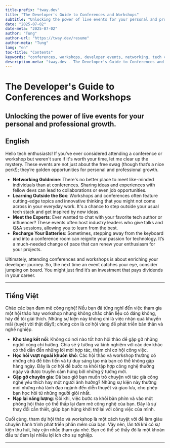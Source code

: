 ```yaml
---
title-prefix: "tway.dev"
title: "The Developer's Guide to Conferences and Workshops"
subtitle: "Unlocking the power of live events for your personal and professional growth."
date: "2025-07-02"
date-meta: "2025-07-02"
author: "Tung"
author-url: "https://tway.dev/resume"
author-meta: "Tung"
lang: "en"
toc-title: "Contents"
keywords: "conferences, workshops, developer events, networking, tech conferences"
description-meta: "tway.dev - The Developer's Guide to Conferences and Workshops - Unlocking the power of live events for your personal and professional growth."
---
```


# The Developer's Guide to Conferences and Workshops
## Unlocking the power of live events for your personal and professional growth.

## English
Hello tech enthusiasts! If you’ve ever considered attending a conference or workshop but weren't sure if it's worth your time, let me clear up the mystery. These events are not just about the free swag (though that’s a nice perk!); they’re golden opportunities for personal and professional growth.

- **Networking Goldmine**: There's no better place to meet like-minded individuals than at conferences. Sharing ideas and experiences with fellow devs can lead to collaborations or even job opportunities.
- **Learning Outside the Box**: Workshops and conferences often feature cutting-edge topics and innovative thinking that you might not come across in your everyday work. It's a chance to step outside your usual tech stack and get inspired by new ideas.
- **Meet the Experts**: Ever wanted to chat with your favorite tech author or influencer? These events often host industry leaders who give talks and Q&A sessions, allowing you to learn from the best.
- **Recharge Your Batteries**: Sometimes, stepping away from the keyboard and into a conference room can reignite your passion for technology. It’s a much-needed change of pace that can renew your enthusiasm for your projects.

Ultimately, attending conferences and workshops is about enriching your developer journey. So, the next time an event catches your eye, consider jumping on board. You might just find it’s an investment that pays dividends in your career.

---

## Tiếng Việt
Chào các bạn đam mê công nghệ! Nếu bạn đã từng nghĩ đến việc tham gia một hội thảo hay workshop nhưng không chắc chắn liệu có đáng không, hãy để tôi giải thích. Những sự kiện này không chỉ là việc nhận quà khuyến mãi (tuyệt vời thật đấy!); chúng còn là cơ hội vàng để phát triển bản thân và nghề nghiệp.

- **Kho tàng kết nối**: Không có nơi nào tốt hơn hội thảo để gặp gỡ những người cùng chí hướng. Chia sẻ ý tưởng và kinh nghiệm với các dev khác có thể dẫn đến những lời mời hợp tác, thậm chí cơ hội công việc.
- **Học hỏi vượt ngoài khuôn khổ**: Các hội thảo và workshop thường có những chủ đề tiên tiến và tư duy sáng tạo mà bạn có thể không gặp hàng ngày. Đây là cơ hội để bước ra khỏi tập hợp công nghệ thường ngày và được truyền cảm hứng bởi những ý tưởng mới.
- **Gặp gỡ chuyên gia**: Đã bao giờ bạn muốn trò chuyện với tác giả công nghệ yêu thích hay một người ảnh hưởng? Những sự kiện này thường mời những nhà lãnh đạo ngành đến diễn thuyết và giao lưu, cho phép bạn học hỏi từ những người giỏi nhất.
- **Nạp lại năng lượng**: Đôi khi, việc bước ra khỏi bàn phím và vào một phòng hội thảo có thể thắp lại đam mê công nghệ của bạn. Đây là sự thay đổi cần thiết, giúp bạn hứng khởi trở lại với công việc của mình.

Cuối cùng, tham dự hội thảo và workshop là một cách tuyệt vời để làm giàu chuyến hành trình phát triển phần mềm của bạn. Vậy nên, lần tới khi có sự kiện thu hút, hãy cân nhắc tham gia nhé. Bạn có thể sẽ thấy đó là một khoản đầu tư đem lại nhiều lợi ích cho sự nghiệp.

---